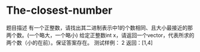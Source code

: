 # The-closest-number
 题目描述  有一个正整数，请找出其二进制表示中1的个数相同、且大小最接近的那两个数。(一个略大，一个略小)  给定正整数int x，请返回一个vector，代表所求的两个数（小的在前）。保证答案存在。 测试样例：  2  返回：[1,4]
